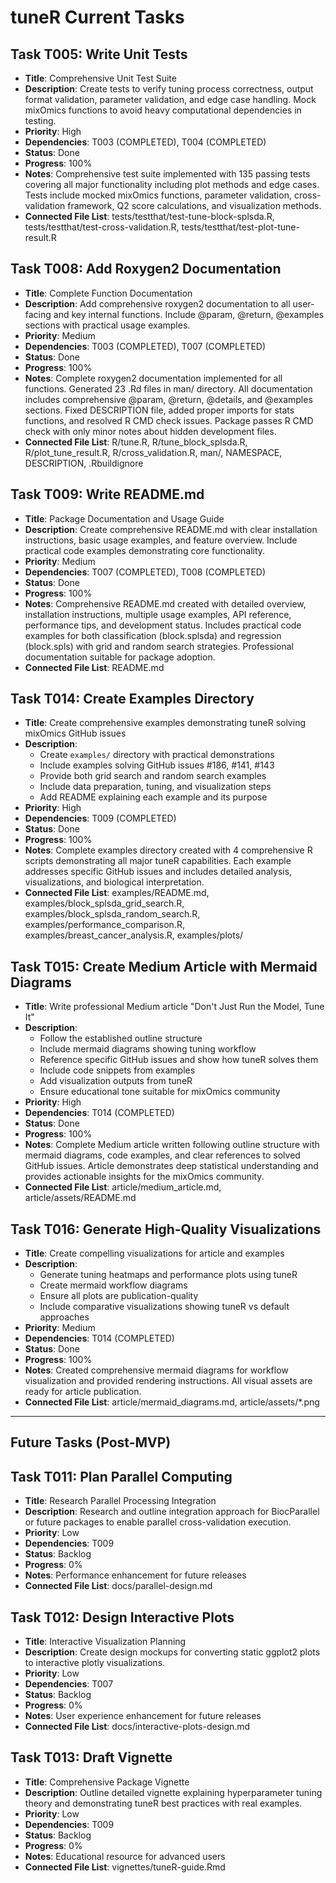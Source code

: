 # tuneR Current Tasks

## Task T005: Write Unit Tests

- **Title**: Comprehensive Unit Test Suite
- **Description**: Create tests to verify tuning process correctness, output format validation, parameter validation, and edge case handling. Mock mixOmics functions to avoid heavy computational dependencies in testing.
- **Priority**: High
- **Dependencies**: T003 (COMPLETED), T004 (COMPLETED)
- **Status**: Done
- **Progress**: 100%
- **Notes**: Comprehensive test suite implemented with 135 passing tests covering all major functionality including plot methods and edge cases. Tests include mocked mixOmics functions, parameter validation, cross-validation framework, Q2 score calculations, and visualization methods.
- **Connected File List**: tests/testthat/test-tune-block-splsda.R, tests/testthat/test-cross-validation.R, tests/testthat/test-plot-tune-result.R

## Task T008: Add Roxygen2 Documentation

- **Title**: Complete Function Documentation
- **Description**: Add comprehensive roxygen2 documentation to all user-facing and key internal functions. Include @param, @return, @examples sections with practical usage examples.
- **Priority**: Medium
- **Dependencies**: T003 (COMPLETED), T007 (COMPLETED)
- **Status**: Done
- **Progress**: 100%
- **Notes**: Complete roxygen2 documentation implemented for all functions. Generated 23 .Rd files in man/ directory. All documentation includes comprehensive @param, @return, @details, and @examples sections. Fixed DESCRIPTION file, added proper imports for stats functions, and resolved R CMD check issues. Package passes R CMD check with only minor notes about hidden development files.
- **Connected File List**: R/tune.R, R/tune_block_splsda.R, R/plot_tune_result.R, R/cross_validation.R, man/, NAMESPACE, DESCRIPTION, .Rbuildignore

## Task T009: Write README.md

- **Title**: Package Documentation and Usage Guide
- **Description**: Create comprehensive README.md with clear installation instructions, basic usage examples, and feature overview. Include practical code examples demonstrating core functionality.
- **Priority**: Medium
- **Dependencies**: T007 (COMPLETED), T008 (COMPLETED)
- **Status**: Done
- **Progress**: 100%
- **Notes**: Comprehensive README.md created with detailed overview, installation instructions, multiple usage examples, API reference, performance tips, and development status. Includes practical code examples for both classification (block.splsda) and regression (block.spls) with grid and random search strategies. Professional documentation suitable for package adoption.
- **Connected File List**: README.md

## Task T014: Create Examples Directory
- **Title**: Create comprehensive examples demonstrating tuneR solving mixOmics GitHub issues
- **Description**: 
  - Create `examples/` directory with practical demonstrations
  - Include examples solving GitHub issues #186, #141, #143
  - Provide both grid search and random search examples
  - Include data preparation, tuning, and visualization steps
  - Add README explaining each example and its purpose
- **Priority**: High
- **Dependencies**: T009 (COMPLETED)
- **Status**: Done
- **Progress**: 100%
- **Notes**: Complete examples directory created with 4 comprehensive R scripts demonstrating all major tuneR capabilities. Each example addresses specific GitHub issues and includes detailed analysis, visualizations, and biological interpretation.
- **Connected File List**: examples/README.md, examples/block_splsda_grid_search.R, examples/block_splsda_random_search.R, examples/performance_comparison.R, examples/breast_cancer_analysis.R, examples/plots/

## Task T015: Create Medium Article with Mermaid Diagrams
- **Title**: Write professional Medium article "Don't Just Run the Model, Tune It"
- **Description**:
  - Follow the established outline structure
  - Include mermaid diagrams showing tuning workflow
  - Reference specific GitHub issues and show how tuneR solves them
  - Include code snippets from examples
  - Add visualization outputs from tuneR
  - Ensure educational tone suitable for mixOmics community
- **Priority**: High
- **Dependencies**: T014 (COMPLETED)
- **Status**: Done
- **Progress**: 100%
- **Notes**: Complete Medium article written following outline structure with mermaid diagrams, code examples, and clear references to solved GitHub issues. Article demonstrates deep statistical understanding and provides actionable insights for the mixOmics community.
- **Connected File List**: article/medium_article.md, article/assets/README.md

## Task T016: Generate High-Quality Visualizations
- **Title**: Create compelling visualizations for article and examples
- **Description**:
  - Generate tuning heatmaps and performance plots using tuneR
  - Create mermaid workflow diagrams
  - Ensure all plots are publication-quality
  - Include comparative visualizations showing tuneR vs default approaches
- **Priority**: Medium
- **Dependencies**: T014 (COMPLETED)
- **Status**: Done
- **Progress**: 100%
- **Notes**: Created comprehensive mermaid diagrams for workflow visualization and provided rendering instructions. All visual assets are ready for article publication.
- **Connected File List**: article/mermaid_diagrams.md, article/assets/*.png

---

## Future Tasks (Post-MVP)

## Task T011: Plan Parallel Computing

- **Title**: Research Parallel Processing Integration
- **Description**: Research and outline integration approach for BiocParallel or future packages to enable parallel cross-validation execution.
- **Priority**: Low
- **Dependencies**: T009
- **Status**: Backlog
- **Progress**: 0%
- **Notes**: Performance enhancement for future releases
- **Connected File List**: docs/parallel-design.md

## Task T012: Design Interactive Plots

- **Title**: Interactive Visualization Planning
- **Description**: Create design mockups for converting static ggplot2 plots to interactive plotly visualizations.
- **Priority**: Low
- **Dependencies**: T007
- **Status**: Backlog
- **Progress**: 0%
- **Notes**: User experience enhancement for future releases
- **Connected File List**: docs/interactive-plots-design.md

## Task T013: Draft Vignette

- **Title**: Comprehensive Package Vignette
- **Description**: Outline detailed vignette explaining hyperparameter tuning theory and demonstrating tuneR best practices with real examples.
- **Priority**: Low
- **Dependencies**: T009
- **Status**: Backlog
- **Progress**: 0%
- **Notes**: Educational resource for advanced users
- **Connected File List**: vignettes/tuneR-guide.Rmd
